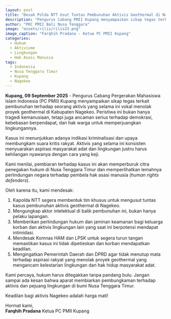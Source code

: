 ```yaml
---
layout: post
title: "Desak Polda NTT Usut Tuntas Pembunuhan Aktivis Geothermal di Nagekeo"
description: "Pengurus Cabang PMII Kupang menyampaikan sikap tegas terkait pembunuhan terhadap seorang aktivis yang vokal menolak proyek geothermal di Kabupaten Nagekeo. Peristiwa ini bukan hanya tragedi kemanusiaan, tetapi juga ancaman serius terhadap demokrasi, kebebasan berpendapat, dan hak warga untuk memperjuangkan lingkungannya."
author: "PKC PMII Bali Nusa Tenggara"
image: "assets/rilis/rilis23.png"
image_caption: "Farqhih Pradana - Ketua PC PMII Kupang"
categories:
  - Hukum
  - Aktivisme
  - Lingkungan
  - Hak Asasi Manusia
tags:
  - Indonesia
  - Nusa Tenggara Timur
  - Kupang
  - Nagekeo
---
```


**Kupang, 09 September 2025** - Pengurus Cabang Pergerakan Mahasiswa Islam Indonesia (PC PMII) Kupang menyampaikan sikap tegas terkait pembunuhan terhadap seorang aktivis yang selama ini vokal menolak proyek geothermal di Kabupaten Nagekeo. Peristiwa ini bukan hanya tragedi kemanusiaan, tetapi juga ancaman serius terhadap demokrasi, kebebasan berpendapat, dan hak warga untuk memperjuangkan lingkungannya.

Kasus ini menunjukkan adanya indikasi kriminalisasi dan upaya membungkam suara kritis rakyat. Aktivis yang selama ini konsisten menyuarakan aspirasi masyarakat adat dan lingkungan justru harus kehilangan nyawanya dengan cara yang keji.

Kami menilai, pembiaran terhadap kasus ini akan memperburuk citra penegakan hukum di Nusa Tenggara Timur dan memperlihatkan lemahnya perlindungan negara terhadap pembela hak asasi manusia (*human rights defenders*).

Oleh karena itu, kami mendesak:

1. Kapolda NTT segera membentuk tim khusus untuk mengusut tuntas kasus pembunuhan aktivis geothermal di Nagekeo.
2. Mengungkap aktor intelektual di balik pembunuhan ini, bukan hanya pelaku lapangan.
3. Memberikan perlindungan hukum dan jaminan keamanan bagi keluarga korban dan aktivis lingkungan lain yang saat ini berpotensi mendapat intimidasi.
4. Mendesak Komnas HAM dan LPSK untuk segera turun tangan memastikan kasus ini tidak dipetieskan dan korban mendapatkan keadilan.
5. Mengingatkan Pemerintah Daerah dan DPRD agar tidak menutup mata terhadap aspirasi rakyat yang menolak proyek geothermal yang mengancam kelestarian lingkungan dan hak hidup masyarakat adat.

Kami percaya, hukum harus ditegakkan tanpa pandang bulu. Jangan sampai ada kesan bahwa aparat membiarkan pembungkaman terhadap aktivis dan pejuang lingkungan di bumi Nusa Tenggara Timur.

Keadilan bagi aktivis Nagekeo adalah harga mati!

Hormat kami,  
**Farqhih Pradana**
Ketua PC PMII Kupang
